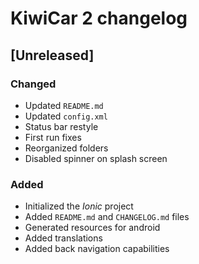 # KiwiCar 2 changelog

## [Unreleased]

### Changed
- Updated `README.md`
- Updated `config.xml`
- Status bar restyle
- First run fixes
- Reorganized folders
- Disabled spinner on splash screen

### Added
- Initialized the _Ionic_ project
- Added `README.md` and `CHANGELOG.md` files
- Generated resources for android
- Added translations
- Added back navigation capabilities